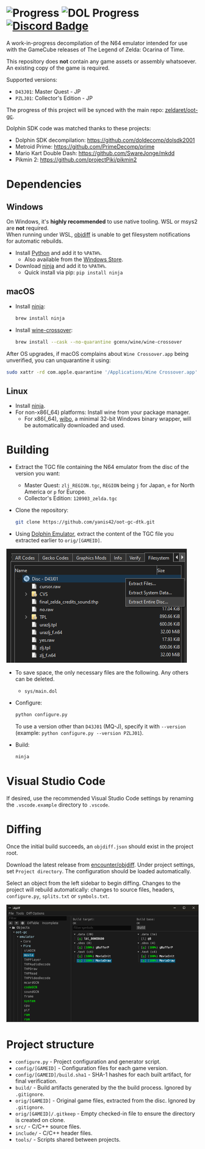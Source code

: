 <!-- [![Build Status]][actions] ![Progress] ![DOL Progress] ![RELs Progress] [![Discord Badge]][discord] -->
![Progress] ![DOL Progress] [![Discord Badge]][discord]
=============

<!-- [Build Status]: https://github.com/yanis42/oot-gc-dtk/actions/workflows/build.yml/badge.svg
[actions]: https://github.com/yanis42/oot-gc-dtk/actions/workflows/build.yml -->
<!---
Code progress URL:
https://progress.decomp.club/data/[project]/[version]/all/?mode=shield&measure=code
URL encoded then appended to: https://img.shields.io/endpoint?label=Code&url=
-->
[Progress]: https://img.shields.io/endpoint?label=Code&url=https%3A%2F%2Fprogress.decomp.club%2Fdata%2Ftww%2FGZLE01%2Fall%2F%3Fmode%3Dshield%26measure%3Dcode
<!---
DOL progress URL:
https://progress.decomp.club/data/[project]/[version]/dol/?mode=shield&measure=code
URL encoded then appended to: https://img.shields.io/endpoint?label=DOL&url=
-->
[DOL Progress]: https://img.shields.io/endpoint?label=DOL&url=https%3A%2F%2Fprogress.decomp.club%2Fdata%2Ftww%2FGZLE01%2Fdol%2F%3Fmode%3Dshield%26measure%3Dcode
<!--
Replace with your Discord server's ID and invite URL.
-->
[Discord Badge]: https://img.shields.io/discord/727908905392275526?color=%237289DA&logo=discord&logoColor=%23FFFFFF
[discord]: https://discord.zelda64.dev/

A work-in-progress decompilation of the N64 emulator intended for use with the GameCube releases of The Legend of Zelda: Ocarina of Time.

This repository does **not** contain any game assets or assembly whatsoever. An existing copy of the game is required.

Supported versions:

- `D43J01`: Master Quest - JP
- `PZLJ01`: Collector's Edition - JP

The progress of this project will be synced with the main repo: [zeldaret/oot-gc](https://github.com/zeldaret/oot-gc).

Dolphin SDK code was matched thanks to these projects:
- Dolphin SDK decompilation: https://github.com/doldecomp/dolsdk2001
- Metroid Prime: https://github.com/PrimeDecomp/prime
- Mario Kart Double Dash: https://github.com/SwareJonge/mkdd
- Pikmin 2: https://github.com/projectPiki/pikmin2

Dependencies
============

Windows
--------

On Windows, it's **highly recommended** to use native tooling. WSL or msys2 are **not** required.  
When running under WSL, [objdiff](#diffing) is unable to get filesystem notifications for automatic rebuilds.

- Install [Python](https://www.python.org/downloads/) and add it to `%PATH%`.
  - Also available from the [Windows Store](https://apps.microsoft.com/store/detail/python-311/9NRWMJP3717K).
- Download [ninja](https://github.com/ninja-build/ninja/releases) and add it to `%PATH%`.
  - Quick install via pip: `pip install ninja`

macOS
------

- Install [ninja](https://github.com/ninja-build/ninja/wiki/Pre-built-Ninja-packages):

  ```sh
  brew install ninja
  ```

- Install [wine-crossover](https://github.com/Gcenx/homebrew-wine):

  ```sh
  brew install --cask --no-quarantine gcenx/wine/wine-crossover
  ```

After OS upgrades, if macOS complains about `Wine Crossover.app` being unverified, you can unquarantine it using:

```sh
sudo xattr -rd com.apple.quarantine '/Applications/Wine Crossover.app'
```

Linux
------

- Install [ninja](https://github.com/ninja-build/ninja/wiki/Pre-built-Ninja-packages).
- For non-x86(_64) platforms: Install wine from your package manager.
  - For x86(_64), [wibo](https://github.com/decompals/wibo), a minimal 32-bit Windows binary wrapper, will be automatically downloaded and used.

Building
========

- Extract the TGC file containing the N64 emulator from the disc of the version you want:
  * Master Quest: ``zlj_REGION.tgc``, ``REGION`` being ``j`` for Japan, ``e`` for North America or ``p`` for Europe.
  * Collector's Edition: ``120903_zelda.tgc``

- Clone the repository:

  ```sh
  git clone https://github.com/yanis42/oot-gc-dtk.git
  ```

- Using [Dolphin Emulator](https://dolphin-emu.org), extract the content of the TGC file you extracted earlier to ``orig/[GAMEID]``.

![](assets/dolphin-extract.png)

  - To save space, the only necessary files are the following. Any others can be deleted.
    - `sys/main.dol`
- Configure:

  ```sh
  python configure.py
  ```

  To use a version other than `D43J01` (MQ-J), specify it with `--version` (example: ``python configure.py --version PZLJ01``).
- Build:

  ```sh
  ninja
  ```

Visual Studio Code
==================

If desired, use the recommended Visual Studio Code settings by renaming the `.vscode.example` directory to `.vscode`.

Diffing
=======

Once the initial build succeeds, an `objdiff.json` should exist in the project root.

Download the latest release from [encounter/objdiff](https://github.com/encounter/objdiff). Under project settings, set `Project directory`. The configuration should be loaded automatically.

Select an object from the left sidebar to begin diffing. Changes to the project will rebuild automatically: changes to source files, headers, `configure.py`, `splits.txt` or `symbols.txt`.

![](assets/objdiff.png)

Project structure
==================

- `configure.py` - Project configuration and generator script.
- `config/[GAMEID]` - Configuration files for each game version.
- `config/[GAMEID]/build.sha1` - SHA-1 hashes for each built artifact, for final verification.
- `build/` - Build artifacts generated by the the build process. Ignored by `.gitignore`.
- `orig/[GAMEID]` - Original game files, extracted from the disc. Ignored by `.gitignore`.
- `orig/[GAMEID]/.gitkeep` - Empty checked-in file to ensure the directory is created on clone.
- `src/` - C/C++ source files.
- `include/` - C/C++ header files.
- `tools/` - Scripts shared between projects.
